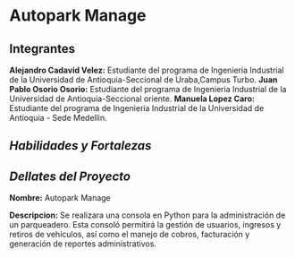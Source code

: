 # Autopark Manage

## Integrantes
**Alejandro Cadavid Velez:** Estudiante del programa de Ingenieria Industrial de la Universidad de Antioquia-Seccional de Uraba,Campus Turbo.
**Juan Pablo Osorio Osorio:** Estudiante del programa de Ingenieria Industrial de la Universidad de Antioquia-Seccional oriente.
 **Manuela Lopez Caro:** Estudiante del programa de Ingenieria Industrial de la Universidad de Antioquia - Sede Medellin.

## *Habilidades y Fortalezas*



## *Dellates del Proyecto*
**Nombre:** Autopark Manage

**Descripcion:** Se realizara una consola en Python para la administración de un parqueadero. Esta consoló permitirá la gestión de usuarios, ingresos y retiros de vehículos, así como el manejo de cobros, facturación y generación de reportes administrativos.



